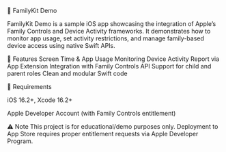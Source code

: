 📱 FamilyKit Demo

FamilyKit Demo is a sample iOS app showcasing the integration of Apple’s Family Controls and Device Activity frameworks. It demonstrates how to monitor app usage, set activity restrictions, and manage family-based device access using native Swift APIs.

🔧 Features
Screen Time & App Usage Monitoring
Device Activity Report via App Extension
Integration with Family Controls API
Support for child and parent roles
Clean and modular Swift code

🚀 Requirements

iOS 16.2+,
Xcode 16.2+

Apple Developer Account (with Family Controls entitlement)

⚠️ Note
This project is for educational/demo purposes only. Deployment to App Store requires proper entitlement requests via Apple Developer Program.
